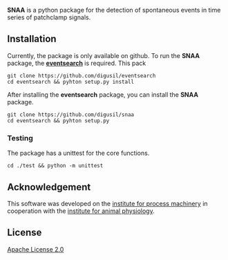 **SNAA** is a python package for the detection of spontaneous events in time series of patchclamp signals.

## Installation
Currently, the package is only available on github. To run the **SNAA** package, the [**eventsearch**](https://github.com/digusil/eventsearch) is required. This pack
```shell
git clone https://github.com/digusil/eventsearch
cd eventsearch && pyhton setup.py install
```

After installing the **eventsearch** package, you can install the **SNAA** package.
```shell
git clone https://github.com/digusil/snaa
cd eventsearch && pyhton setup.py
```

### Testing
The package has a unittest for the core functions.
```shell
cd ./test && python -m unittest
```

## Acknowledgement
This software was developed on the [institute for process machinery](https://www.ipat.tf.fau.eu) in cooperation with the [institute for animal physiology](https://www.tierphys.nat.fau.de). 

## License
[Apache License 2.0](LICENSE.txt)

